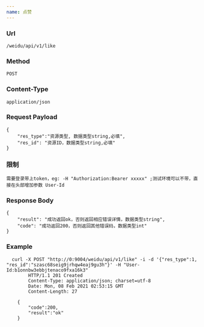 ```yaml
---
name: 点赞
---
```

    
### Url
    /weidu/api/v1/like
    
### Method
    POST

### Content-Type
    application/json    

### Request Payload
    {
        "res_type":"资源类型, 数据类型string,必填",
        "res_id": "资源ID，数据类型string,必填"
    }

### 限制
    需要登录带上token，eg: -H "Authorization:Bearer xxxxx" ;测试环境可以不带，直接在头部增加参数 User-Id


### Response Body
    {
        "result": "成功返回ok，否则返回相应错误详情，数据类型string",
        "code": "成功返回200，否则返回其他错误码，数据类型int"
    }

### Example

      curl -X POST "http://0:9004/weidu/api/v1/like" -i -d '{"res_type":1, "res_id":"szasc68seig9jrhqw4eaj9gu3h"}' -H "User-Id:b1onnbw3ebbjtenaco9fxa16k3"
            HTTP/1.1 201 Created
            Content-Type: application/json; charset=utf-8
            Date: Mon, 08 Feb 2021 02:53:15 GMT
            Content-Length: 27

        {
            "code":200,
            "result":"ok"
        }
 


